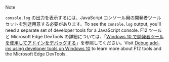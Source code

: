 > [!NOTE]
> <span data-ttu-id="24089-101">`console.log` の出力を表示するには、JavaScript コンソール用の開発者ツール セットを別途用意する必要があります。</span><span class="sxs-lookup"><span data-stu-id="24089-101">To see the `console.log` output, you'll need a separate set of developer tools for a JavaScript console.</span></span> <span data-ttu-id="24089-102">F12 ツールと Microsoft Edge DevTools の詳細については、「[Windows 10 で開発者ツールを使用してアドインをデバッグする](../testing/debug-add-ins-using-f12-developer-tools-on-windows-10.md)」を参照してください。</span><span class="sxs-lookup"><span data-stu-id="24089-102">Visit [Debug add-ins using developer tools on Windows 10](../testing/debug-add-ins-using-f12-developer-tools-on-windows-10.md) to learn more about F12 tools and the Microsoft Edge DevTools.</span></span>